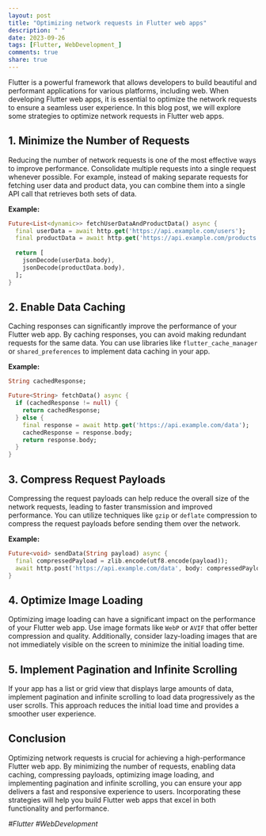 ```yaml
---
layout: post
title: "Optimizing network requests in Flutter web apps"
description: " "
date: 2023-09-26
tags: [Flutter, WebDevelopment_]
comments: true
share: true
---
```


Flutter is a powerful framework that allows developers to build beautiful and performant applications for various platforms, including web. When developing Flutter web apps, it is essential to optimize the network requests to ensure a seamless user experience. In this blog post, we will explore some strategies to optimize network requests in Flutter web apps.

## 1. Minimize the Number of Requests

Reducing the number of network requests is one of the most effective ways to improve performance. Consolidate multiple requests into a single request whenever possible. For example, instead of making separate requests for fetching user data and product data, you can combine them into a single API call that retrieves both sets of data.

**Example:**

```dart
Future<List<dynamic>> fetchUserDataAndProductData() async {
  final userData = await http.get('https://api.example.com/users');
  final productData = await http.get('https://api.example.com/products');
  
  return [
    jsonDecode(userData.body),
    jsonDecode(productData.body),
  ];
}
```

## 2. Enable Data Caching

Caching responses can significantly improve the performance of your Flutter web app. By caching responses, you can avoid making redundant requests for the same data. You can use libraries like `flutter_cache_manager` or `shared_preferences` to implement data caching in your app.

**Example:**

```dart
String cachedResponse;

Future<String> fetchData() async {
  if (cachedResponse != null) {
    return cachedResponse;
  } else {
    final response = await http.get('https://api.example.com/data');
    cachedResponse = response.body;
    return response.body;
  }
}
```

## 3. Compress Request Payloads

Compressing the request payloads can help reduce the overall size of the network requests, leading to faster transmission and improved performance. You can utilize techniques like `gzip` or `deflate` compression to compress the request payloads before sending them over the network.

**Example:**

```dart
Future<void> sendData(String payload) async {
  final compressedPayload = zlib.encode(utf8.encode(payload));
  await http.post('https://api.example.com/data', body: compressedPayload);
}
```

## 4. Optimize Image Loading

Optimizing image loading can have a significant impact on the performance of your Flutter web app. Use image formats like `WebP` or `AVIF` that offer better compression and quality. Additionally, consider lazy-loading images that are not immediately visible on the screen to minimize the initial loading time.

## 5. Implement Pagination and Infinite Scrolling

If your app has a list or grid view that displays large amounts of data, implement pagination and infinite scrolling to load data progressively as the user scrolls. This approach reduces the initial load time and provides a smoother user experience.

## Conclusion

Optimizing network requests is crucial for achieving a high-performance Flutter web app. By minimizing the number of requests, enabling data caching, compressing payloads, optimizing image loading, and implementing pagination and infinite scrolling, you can ensure your app delivers a fast and responsive experience to users. Incorporating these strategies will help you build Flutter web apps that excel in both functionality and performance.

_#Flutter #WebDevelopment_